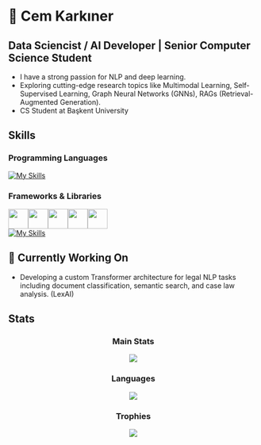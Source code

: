 # 👋 Cem Karkıner

##  Data Sciencist / AI Developer | Senior Computer Science Student
 - I have a strong passion for NLP and deep learning.
 - Exploring cutting-edge research topics like Multimodal Learning, Self-Supervised Learning, Graph Neural Networks (GNNs), RAGs (Retrieval-Augmented Generation).
 - CS Student at Başkent University

## Skills
### Programming Languages

[![My Skills](https://skillicons.dev/icons?i=python,r,java,cpp,c)](https://skillicons.dev)

### Frameworks & Libraries
<img src="https://cdn.jsdelivr.net/gh/devicons/devicon/icons/pytorch/pytorch-original.svg" width="40" height="40" /><img src="https://cdn.jsdelivr.net/gh/devicons/devicon/icons/tensorflow/tensorflow-original.svg" width="40" height="40" /><img src="https://upload.wikimedia.org/wikipedia/commons/0/05/Scikit_learn_logo_small.svg" width="40" height="40" /><img src="https://upload.wikimedia.org/wikipedia/commons/3/38/Jupyter_logo.svg" width="40" height="40" /><img src="https://colab.research.google.com/img/colab_favicon_256px.png" width="40" height="40" /><br>
[![My Skills](https://skillicons.dev/icons?i=aws,docker,git,github)](https://skillicons.dev)





## 🚧 Currently Working On
- Developing a custom Transformer architecture for legal NLP tasks including document classification, semantic search, and case law analysis. (LexAI)

## Stats
<div align="center">

  <h3>Main Stats</h3>
  <img src="https://github-readme-stats.vercel.app/api?username=cemkarkiner&show_icons=false&theme=merko&rank_icon=github" />

  <h3>Languages</h3>
  <img src="https://github-readme-stats.vercel.app/api/top-langs/?username=CemKarkiner&layout=compact&theme=merko" />

  <h3>Trophies</h3>
  <img src="https://github-profile-trophy.vercel.app/?username=cemkarkiner&theme=onedark" />

</div>


